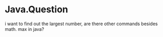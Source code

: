 # Java.Question
i want to find out the largest number, are there other commands besides math. max in java?
